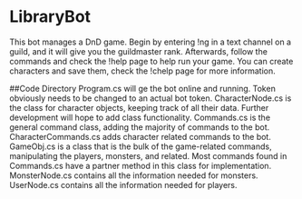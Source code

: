 # LibraryBot
This bot manages a DnD game. Begin by entering !ng in a text channel on a guild, and it will give you the guildmaster rank.
Afterwards, follow the commands and check the !help page to help run your game.
You can create characters and save them, check the !chelp page for more information.

##Code Directory
Program.cs will ge the bot online and running. Token obviously needs to be changed to an actual bot token.
CharacterNode.cs is the class for character objects, keeping track of all their data. Further development will hope to add class functionality.
Commands.cs is the general command class, adding the majority of commands to the bot.
CharacterCommands.cs adds character related commands to the bot.
GameObj.cs is a class that is the bulk of the game-related commands, manipulating the players, monsters, and related. Most commands found in Commands.cs have a partner method in this class for implementation.
MonsterNode.cs contains all the information needed for monsters.
UserNode.cs contains all the information needed for players.
